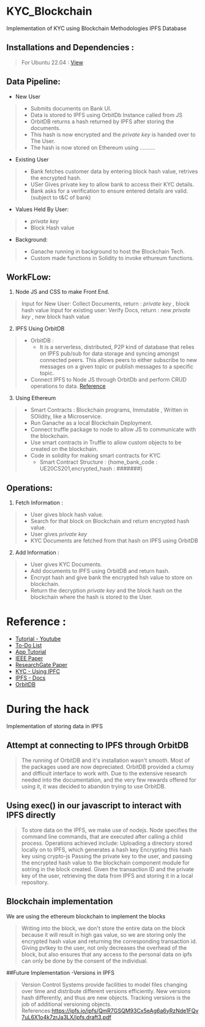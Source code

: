 # KYC_Blockchain
Implementation of KYC using Blockchain Methodologies IPFS Database
##  Installations and Dependencies : 
> For Ubuntu 22.04 : [View](https://github.com/Pooshpal/KYC_Blockchain/blob/main/Installation%20And%20Setup.md)
## Data Pipeline:
- New User 
>  - Submits documents on Bank UI.
>  - Data is stored to IPFS using OrbitDb Instance called from JS
>  - OrbitDB returns a hash returned by IPFS after storing the documents.
>  - This hash is now encrypted and the *private key* is handed over to The User.
>  - The hash is now stored on Ethereum using ..........
- Existing User
>  - Bank fetches customer data by entering block hash value, retrives the encrypted hash.
>  - USer Gives private key to allow bank to access their KYC details.
>  - Bank asks for a verification to ensure entered details are valid.
>  (subject to t&C of bank)
- Values Held By User:
>  - *private key*
>  - Block Hash value 
- Background:
>  - Ganache running in background to host the Blockchain Tech.
>  - Custom made functions in Solidity to invoke ethureum functions. 


## WorkFLow:
1. Node JS and CSS to make Front End.
> Input for New User: Collect Documents, return : *private key* , block hash value
> Input for existing user: Verify Docs, return : new *private key* , new block hash value


2. IPFS Using OrbitDB
>   - OrbitDB : 
>     - It is a serverless, distributed, P2P kind of database that relies on IPFS pub/sub for data storage and syncing amongst connected peers. This allows peers to either subscribe to new messages on a given topic or publish messages to a specific topic.
>   - Connect IPFS to Node JS through OrbitDb and perform CRUD operations to data. [Reference](https://blog.logrocket.com/guide-to-orbitdb-node-js/)

3. Using Ethereum 
>  - Smart Contracts : Blockchain programs, Immutable , Written in SOlidity, like a Microservice.
>  - Run Ganache as a local Blockchain Deployment.
>  - Connect truffle package to node to allow JS to communicate with the blockchain.
>  - Use smart contracts in Truffle to allow custom objects to be created on the blockchain.
>  - Code in solidity for making smart contracts for KYC
>    - Smart Contract Structure : {home_bank_code : UE20CS201,encrypted_hash : #######}

## Operations:
1. Fetch Information :
>  - User gives block hash value. 
>  - Search for that block on Blockchain and return encrypted hash value.
>  - User gives *private key*
>  - KYC Documents are fetched from that hash on IPFS using OrbitDB


2. Add Information :
>  - User gives KYC Documents. 
>  - Add documents to IPFS using OrbitDB and return hash.
>  - Encrypt hash and give bank the encrypted hsh value to store on blockchain.
>  - Return the decryption *private key* and the block hash on the blockchain where the hash is stored to the User.


# Reference : 
   - [Tutorial - Youtube](https://www.youtube.com/watch?v=coQ5dg8wM2o&t=2342s)
   - [To-Do List](https://github.com/dappuniversity/eth-todo-list) 
   - [App Tutorial](https://www.dappuniversity.com/articles/blockchain-app-tutorial)
   - [IEEE Paper](https://ieeexplore.ieee.org/document/9230987)
   - [ResearchGate Paper](https://www.researchgate.net/publication/340995551_Smart_KYC_Using_Blockchain_and_IPFS)
   - [KYC - Using IPFC](https://github.com/XinFinOrg/KYC-on-IPFS)
   - [IPFS - Docs](https://docs.ipfs.tech/)
   - [OrbitDB](https://github.com/orbitdb/web3-workshop)

# During the hack 
Implementation of storing data in IPFS
## Attempt at connecting to IPFS through OrbitDB 
>The running of OrbitDB and it's installation wasn't smooth. 
>Most of the packages used are now depreciated. 
>OrbitDB provided a clumsy and difficult interface to work with. Due to the extensive research needed into the documentation, and the very few rewards offered for using it, it was decided to abandon trying to use OrbitDB.

## Using exec() in our javascript to interact with IPFS directly
> To store data on the IPFS, we make use of nodejs. Node specifies the command line commands, that are executed after calling a child process. 
> Operations achieved include: Uploading a directory stored locally on to IPFS, which generates a hash key 
> Encrypting this hash key using crypto-js 
> Passing the private key to the user, and passing the encrypted hash value to the blockchain component module for sotring in the block created. 
> Given the transaction ID and the private key of the user, retrieving the data from IPFS and storing it in a local repository. 

## Blockchain implementation 
We are using the ethereum blockchain to implement the blocks
> Writing into the block, we don't store the entire data on the block because it will result in high gas value, so we are storing only  the encrypted hash value and returning the corresponding transaction id.
> Giving pvtkey to the user, not only decreases the overhead of the block, but also ensures that any access to the personal data on ipfs can only be done by the consent of the individual.


##Future Implementation 
-Versions in IPFS
>Version Control Systems provide facilities to model files
changing over time and distribute different versions efficiently.
>New versions hash differently, and thus are new objects. Tracking versions is the job of additional versioning
objects.
>References:https://ipfs.io/ipfs/QmR7GSQM93Cx5eAg6a6yRzNde1FQv7uL6X1o4k7zrJa3LX/ipfs.draft3.pdf

